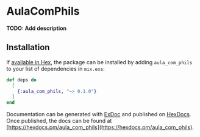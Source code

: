 # AulaComPhils

**TODO: Add description**

## Installation

If [available in Hex](https://hex.pm/docs/publish), the package can be installed
by adding `aula_com_phils` to your list of dependencies in `mix.exs`:

```elixir
def deps do
  [
    {:aula_com_phils, "~> 0.1.0"}
  ]
end
```

Documentation can be generated with [ExDoc](https://github.com/elixir-lang/ex_doc)
and published on [HexDocs](https://hexdocs.pm). Once published, the docs can
be found at [https://hexdocs.pm/aula_com_phils](https://hexdocs.pm/aula_com_phils).

